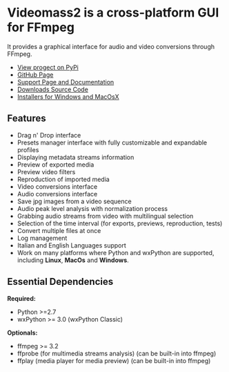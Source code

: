 
# **Videomass2** is a cross-platform GUI for FFmpeg   
It provides a graphical interface for audio and video conversions through FFmpeg.

* [View progect on PyPi](https://pypi.org/project/videomass2/)
* [GitHub Page](https://github.com/jeanslack/Videomass2)
* [Support Page and Documentation](http://jeanslack.github.io/Videomass2)
* [Downloads Source Code](https://github.com/jeanslack/Videomass2/releases)
* [Installers for Windows and MacOsX](https://sourceforge.net/projects/videomass2/)

## Features

- Drag n' Drop interface
- Presets manager interface with fully customizable and expandable profiles  
- Displaying metadata streams information 
- Preview of exported media
- Preview video filters
- Reproduction of imported media
- Video conversions interface 
- Audio conversions interface
- Save jpg images from a video sequence
- Audio peak level analysis with normalization process   
- Grabbing audio streams from video with multilingual selection  
- Selection of the time interval (for exports, previews, reproduction, tests)
- Convert multiple files at once 
- Log management
- Italian and English Languages support
- Work on many platforms where Python and wxPython are supported, 
  including **Linux**, **MacOs** and **Windows**.

## Essential Dependencies

**Required:**
- Python >=2.7    
- wxPython >= 3.0 (wxPython Classic)   

**Optionals:**
- ffmpeg >= 3.2
- ffprobe (for multimedia streams analysis) (can be built-in into ffmpeg)
- ffplay (media player for media preview) (can be built-in into ffmpeg)

